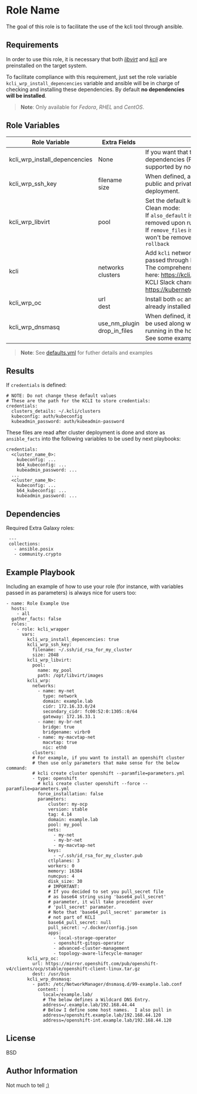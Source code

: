 Role Name
=========

The goal of this role is to facilitate the use of the kcli tool through ansible.

Requirements
------------

In order to use this role, it is necessary that both [_libvirt_](https://libvirt.org/) and [_kcli_](https://kcli.readthedocs.io/en/latest/) are preinstalled on the target system.

To facilitate compliance with this requirement, just set the role variable `kcli_wrp_install_depencencies` variable and ansible will be in charge of checking and installing these dependencies. By default **no dependencies will be installed**.

> **Note**: Only available for _Fedora_, _RHEL_ and _CentOS_.

Role Variables
--------------

| Role Variable | Extra Fields |  Description | Default value |
|---------------|--------------|--------------|---------------|
| kcli_wrp_install_depencencies | None | If you want that the role try to install KCLI dependencies (Fedora, RHEL or CentOS should be supported by now), set to true | false |
| kcli_wrp_ssh_key | filename<br>size | When defined, autogenerate a pair of SSH both public and private keys to be used during cluster deployment. | None |
| kcli_wrp_libvirt | pool | Set the default kcli_wrp_libvirt pool to use.<br>Clean mode:<br>If `also_default` is `false`, the default pool won't be removed upon running with `--tags rollback`.<br>If `remove_files` is `false`, files that belongs to a pool won't be removed upon running with `--tags rollback` |`kcli_wrp_libvirt:`<br>&nbsp;&nbsp;&nbsp;&nbsp;`pool`:<br>&nbsp;&nbsp;&nbsp;&nbsp;`path`:<br>&nbsp;&nbsp;&nbsp;&nbsp;`clean_mode`:<br>&nbsp;&nbsp;&nbsp;&nbsp;&nbsp;&nbsp;&nbsp;&nbsp;`also_default`:&nbsp;false<br>&nbsp;&nbsp;&nbsp;&nbsp;&nbsp;&nbsp;&nbsp;&nbsp;`remove_files`:&nbsp;false|
| kcli | networks<br>clusters | Add `kcli` networks and clusters parameters to be passed through kcli command tool<br>The comprehensive list of values can be found here: https://kcli.readthedocs.io/en/latest/<br>KCLI Slack channel: https://kubernetes.slack.com/archives/CU76B52JE| None |
| kcli_wrp_oc | url<br>dest | Install both `oc` and `kubectl` tools if they are not already installed| None |
| kcli_wrp_dnsmasq | use_nm_plugin<br>drop_in_files | When defined, it generate dnsmasq drop-in file to be used along with the default dnsmasq instance running in the host machine<br>See some examples [here](https://docs.fedoraproject.org/en-US/fedora-server/administration/dnsmasq/) | None |

> **Note**: See [defaults.yml](defaults/main.yml) for futher details and examples

Results
------------

If `credentials` is defined:

    # NOTE: Do not change these default values
    # These are the path for the KCLI to store credentials:
    credentials:
      clusters_details: ~/.kcli/clusters
      kubeconfig: auth/kubeconfig
      kubeadmin_password: auth/kubeadmin-password

These files are read after cluster deployment is done and store as `ansible_facts` into the following variables to be used by next playbooks:

    credentials:
      <cluster_name_0>:
        kubeconfig: ...
        b64_kubeconfig: ...
        kubeadmin_password: ...
      ...
      <cluster_name_N>:
        kubeconfig: ...
        b64_kubeconfig: ...
        kubeadmin_password: ...

Dependencies
------------

Required Extra Galaxy roles:

```
 ---
 collections:
   - ansible.posix
   - community.crypto
```

Example Playbook
----------------

Including an example of how to use your role (for instance, with variables passed in as parameters) is always nice for users too:

    - name: Role Example Use
      hosts:
        - all
      gather_facts: false
      roles:
        - role: kcli_wrapper
          vars:
            kcli_wrp_install_depencencies: true
            kcli_wrp_ssh_key:
              filename: ~/.ssh/id_rsa_for_my_cluster
              size: 2048
            kcli_wrp_libvirt:
              pool:
                name: my_pool
                path: /opt/libvirt/images
            kcli_wrp:
              networks:
                - name: my-net
                  type: network
                  domain: example.lab
                  cidr: 172.16.33.0/24
                  secondary_cidr: fc00:52:0:1305::0/64
                  gateway: 172.16.33.1
                - name: my-br-net
                  bridge: true
                  bridgename: virbr0
                - name: my-macvtap-net
                  macvtap: true
                  nic: eth0
              clusters:
              # For example, if you want to install an openshift cluster
              # then use only parameters that make sense for the below command:
              # kcli create cluster openshift --paramfile=parameters.yml
              - type: openshift
                # kcli create cluster openshift --force --paramfile=parameters.yml
                force_installation: false
                parameters:
                    cluster: my-ocp
                    version: stable
                    tag: 4.14
                    domain: example.lab
                    pool: my_pool
                    nets:
                      - my-net
                      - my-br-net
                      - my-macvtap-net
                    keys:
                      - ~/.ssh/id_rsa_for_my_cluster.pub
                    ctlplanes: 3
                    workers: 0
                    memory: 16384
                    numcpus: 4
                    disk_size: 30
                    # IMPORTANT:
                    # If you decided to set you pull_secret file
                    # as base64 string using 'base64_pull_secret'
                    # parameter, it will take precedent over
                    # 'pull_secret' paramater.
                    # Note that 'base64_pull_secret' parameter is
                    # not part of KCLI
                    base64_pull_secret: null
                    pull_secret: ~/.docker/config.json
                    apps:
                      - local-storage-operator
                      - openshift-gitops-operator
                      - advanced-cluster-management
                      - topology-aware-lifecycle-manager
            kcli_wrp_oc:
              url: https://mirror.openshift.com/pub/openshift-v4/clients/ocp/stable/openshift-client-linux.tar.gz
              dest: /usr/bin
            kcli_wrp_dnsmasq:
              - path: /etc/NetworkManager/dnsmasq.d/99-example.lab.conf
                content: |
                  local=/example.lab/
                  # The below defines a Wildcard DNS Entry.
                  address=/.example.lab/192.168.44.44
                  # Below I define some host names.  I also pull in
                  address=/openshift.example.lab/192.168.44.120
                  address=/openshift-int.example.lab/192.168.44.120

License
-------

BSD

Author Information
------------------

Not much to tell [:)](https://www.linkedin.com/in/carlos-cardeñosa-a6882a14/)
